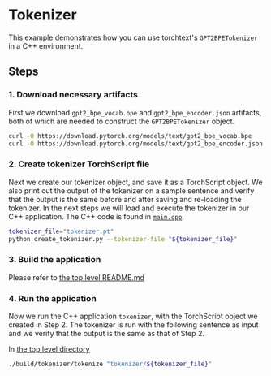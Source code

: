 # Tokenizer

This example demonstrates how you can use torchtext's `GPT2BPETokenizer` in a C++ environment.

## Steps

### 1. Download necessary artifacts

First we download `gpt2_bpe_vocab.bpe` and `gpt2_bpe_encoder.json` artifacts, both of which are needed to construct the
`GPT2BPETokenizer` object.

```bash
curl -O https://download.pytorch.org/models/text/gpt2_bpe_vocab.bpe
curl -O https://download.pytorch.org/models/text/gpt2_bpe_encoder.json
```

### 2. Create tokenizer TorchScript file

Next we create our tokenizer object, and save it as a TorchScript object. We also print out the output of the tokenizer
on a sample sentence and verify that the output is the same before and after saving and re-loading the tokenizer. In the
next steps we will load and execute the tokenizer in our C++ application. The C++ code is found in
[`main.cpp`](./main.cpp).

```bash
tokenizer_file="tokenizer.pt"
python create_tokenizer.py --tokenizer-file "${tokenizer_file}"
```

### 3. Build the application

Please refer to [the top level README.md](../README.md)

### 4. Run the application

Now we run the C++ application `tokenizer`, with the TorchScript object we created in Step 2. The tokenizer is run with
the following sentence as input and we verify that the output is the same as that of Step 2.

In [the top level directory](../)

```bash
./build/tokenizer/tokenize "tokenizer/${tokenizer_file}"
```
